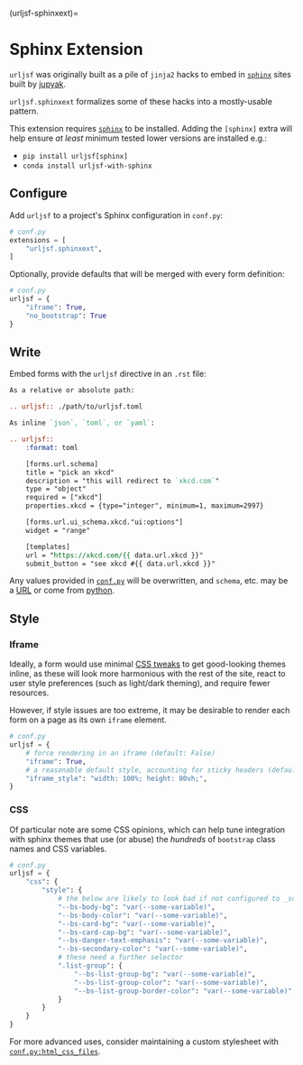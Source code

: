 (urljsf-sphinxext)=

# Sphinx Extension

`urljsf` was originally built as a pile of `jinja2` hacks to embed in [`sphinx`][sphinx]
sites built by [jupyak](https://github.com/deathbeds/jupyak).

`urljsf.sphinxext` formalizes some of these hacks into a mostly-usable pattern.

This extension requires [`sphinx`][sphinx] to be installed. Adding the `[sphinx]` extra
will help ensure _at least_ minimum tested lower versions are installed e.g.:

- `pip install urljsf[sphinx]`
- `conda install urljsf-with-sphinx`

## Configure

Add `urljsf` to a project's Sphinx configuration in `conf.py`:

```py
# conf.py
extensions = [
    "urljsf.sphinxext",
]
```

Optionally, provide defaults that will be merged with every form definition:

```py
# conf.py
urljsf = {
    "iframe": True,
    "no_bootstrap": True
}
```

## Write

Embed forms with the `urljsf` directive in an `.rst` file:

```rst
As a relative or absolute path:

.. urljsf:: ./path/to/urljsf.toml

As inline `json`, `toml`, or `yaml`:

.. urljsf::
    :format: toml

    [forms.url.schema]
    title = "pick an xkcd"
    description = "this will redirect to `xkcd.com`"
    type = "object"
    required = ["xkcd"]
    properties.xkcd = {type="integer", minimum=1, maximum=2997}

    [forms.url.ui_schema.xkcd."ui:options"]
    widget = "range"

    [templates]
    url = "https://xkcd.com/{{ data.url.xkcd }}"
    submit_button = "see xkcd #{{ data.url.xkcd }}"
```

Any values provided in [`conf.py`](#configure) will be overwritten, and `schema`, etc.
may be a [URL](./advanced/remote.md#remote-urls) or come from
[python](./advanced/remote.md#python).

[sphinx]: https://www.sphinx-doc.org

## Style

### Iframe

Ideally, a form would use minimal [CSS tweaks](#css) to get good-looking themes inline,
as these will look more harmonious with the rest of the site, react to user style
preferences (such as light/dark theming), and require fewer resources.

However, if style issues are too extreme, it may be desirable to render each form on a
page as its own `iframe` element.

```py
# conf.py
urljsf = {
    # force rendering in an iframe (default: False)
    "iframe": True,
    # a reasonable default style, accounting for sticky headers (default: as shown)
    "iframe_style": "width: 100%; height: 80vh;",
}
```

### CSS

Of particular note are some CSS opinions, which can help tune integration with sphinx
themes that use (or abuse) the _hundreds_ of `bootstrap` class names and CSS variables.

```py
# conf.py
urljsf = {
    "css": {
        "style": {
            # the below are likely to look bad if not configured to _something_
            "--bs-body-bg": "var(--some-variable)",
            "--bs-body-color": "var(--some-variable)",
            "--bs-card-bg": "var(--some-variable)",
            "--bs-card-cap-bg": "var(--some-variable)",
            "--bs-danger-text-emphasis": "var(--some-variable)",
            "--bs-secondary-color": "var(--some-variable)",
            # these need a further selector
            ".list-group": {
                "--bs-list-group-bg": "var(--some-variable)",
                "--bs-list-group-color": "var(--some-variable)",
                "--bs-list-group-border-color": "var(--some-variable)"
            }
        }
    }
}
```

For more advanced uses, consider maintaining a custom stylesheet with
[`conf.py:html_css_files`][html-css-files].

[html-css-files]:
  https://www.sphinx-doc.org/en/master/usage/configuration.html#confval-html_css_files
